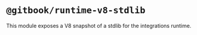 # `@gitbook/runtime-v8-stdlib`

This module exposes a V8 snapshot of a stdlib for the integrations runtime.
